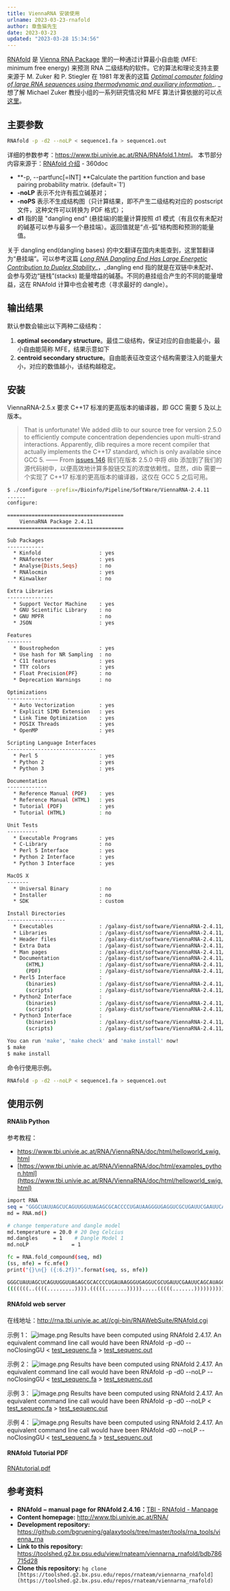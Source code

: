 ```yaml
---
title: ViennaRNA 安装使用
urlname: 2023-03-23-rnafold
author: 章鱼猫先生
date: 2023-03-23
updated: "2023-03-28 15:34:56"
---
```


[RNAfold](http://www.tbi.univie.ac.at/~ivo/RNA/man/RNAfold.html) 是 [Vienna RNA Package](http://www.tbi.univie.ac.at/~ivo/RNA/index.html) 里的一种通过计算最小自由能 (MFE: minimum free energy) 来预测 RNA 二级结构的软件。它的算法和理论支持主要来源于 M. Zuker 和 P. Stiegler 在 1981 年发表的这篇 [_Optimal computer folding of large RNA sequences using thermodynamic and auxiliary information_](http://nar.oxfordjournals.org/content/9/1/133.short)\_. \_想了解 Michael Zuker 教授小组的一系列研究情况和 MFE 算法计算依据的可以点[这里](http://www.bioinfo.rpi.edu/zukerm/rna/energy/)。

## 主要参数

```bash
RNAfold -p -d2 --noLP < sequence1.fa > sequence1.out
```

详细的参数参考：<https://www.tbi.univie.ac.at/RNA/RNAfold.1.html>。
本节部分内容来源于：[RNAfold 介绍](http://www.360doc.com/content/16/0114/00/28449293_527768719.shtml) - 360doc

- \*\*-p, --partfunc\[=INT] \*\*Calculate the partition function and base pairing probability matrix. (default=\`1')
- **-noLP** 表示不允许有孤立碱基对；
- **-noPS** 表示不生成结构图（只计算结果，即不产生二级结构对应的 postscript 文件，这种文件可以转换为 PDF 格式）；
- **d1** 指的是 "dangling end" (悬挂端)的能量计算按照 d1 模式（有且仅有未配对的碱基可以参与最多一个悬挂端）。返回值就是“点-弧”结构图和预测的能量值。

关于 dangling end(dangling bases) 的中文翻译在国内未能查到，这里暂翻译为“悬挂端”。可以参考这篇 [_Long RNA Dangling End Has Large Energetic Contribution to Duplex Stability_](http://pubs.acs.org/doi/abs/10.1021/ja0255406)\_，\_dangling end 指的就是在双链中未配对、会参与旁边“链栈”(stacks) 能量增益的碱基。不同的悬挂组合产生的不同的能量增益，这在 RNAfold 计算中也会被考虑（寻求最好的 dangle）。

## 输出结果

默认参数会输出以下两种二级结构：

1.  **optimal secondary structure**。最佳二级结构，保证对应的自由能最小，最小自由能简称 MFE，结果示意如下
2.  **centroid secondary structure**。自由能表征改变这个结构需要注入的能量大小，对应的数值越小，该结构越稳定。

## 安装

ViennaRNA-2.5.x 要求 C++17 标准的更高版本的编译器，即 GCC 需要 5 及以上版本。

> That is unfortunate! We added dlib to our source tree for version 2.5.0 to efficiently compute concentration dependencies upon multi-strand interactions. Apparently, dlib requires a more recent compiler that actually implements the C++17 standard, which is only available since GCC 5. —— From [issues 146](https://github.com/ViennaRNA/ViennaRNA/issues/146)
> 我们在版本 2.5.0 中将 dlib 添加到了我们的源代码树中，以便高效地计算多股链交互的浓度依赖性。显然，dlib 需要一个实现了 C++17 标准的更高版本的编译器，这仅在 GCC 5 之后可用。

```bash
$ ./configure --prefix=/Bioinfo/Pipeline/SoftWare/ViennaRNA-2.4.11
......
configure:

======================================
    ViennaRNA Package 2.4.11
======================================

Sub Packages
------------
  * Kinfold                   : yes
  * RNAforester               : yes
  * Analyse{Dists,Seqs}       : no
  * RNAlocmin                 : yes
  * Kinwalker                 : no

Extra Libraries
---------------
  * Support Vector Machine    : yes
  * GNU Scientific Library    : no
  * GNU MPFR                  : no
  * JSON                      : yes

Features
--------
  * Boustrophedon             : yes
  * Use hash for NR Sampling  : no
  * C11 features              : yes
  * TTY colors                : yes
  * Float Precision(PF}       : no
  * Deprecation Warnings      : no

Optimizations
-------------
  * Auto Vectorization        : yes
  * Explicit SIMD Extension   : yes
  * Link Time Optimization    : yes
  * POSIX Threads             : yes
  * OpenMP                    : yes

Scripting Language Interfaces
-----------------------------
  * Perl 5                    : yes
  * Python 2                  : yes
  * Python 3                  : yes

Documentation
-------------
  * Reference Manual (PDF)    : yes
  * Reference Manual (HTML)   : yes
  * Tutorial (PDF)            : yes
  * Tutorial (HTML)           : no

Unit Tests
----------
  * Executable Programs       : yes
  * C-Library                 : no
  * Perl 5 Interface          : yes
  * Python 2 Interface        : yes
  * Python 3 Interface        : yes

MacOS X
-------
  * Universal Binary          : no
  * Installer                 : no
  * SDK                       : custom

Install Directories
-------------------
  * Executables               : /galaxy-dist/software/ViennaRNA-2.4.11/bin
  * Libraries                 : /galaxy-dist/software/ViennaRNA-2.4.11/lib
  * Header files              : /galaxy-dist/software/ViennaRNA-2.4.11/include
  * Extra Data                : /galaxy-dist/software/ViennaRNA-2.4.11/share
  * Man pages                 : /galaxy-dist/software/ViennaRNA-2.4.11/share/man
  * Documentation             : /galaxy-dist/software/ViennaRNA-2.4.11/share/doc/ViennaRNA
      (HTML)                  : /galaxy-dist/software/ViennaRNA-2.4.11/share/doc/ViennaRNA/html
      (PDF)                   : /galaxy-dist/software/ViennaRNA-2.4.11/share/doc/ViennaRNA
  * Perl5 Interface           :
      (binaries)              : /galaxy-dist/software/ViennaRNA-2.4.11/lib/perl5/site_perl/5.26.1/x86_64-linux-thread-multi
      (scripts)               : /galaxy-dist/software/ViennaRNA-2.4.11/lib/perl5/site_perl/5.26.1
  * Python2 Interface         :
      (binaries)              : /galaxy-dist/software/ViennaRNA-2.4.11/lib/python2.7/site-packages
      (scripts)               : /galaxy-dist/software/ViennaRNA-2.4.11/lib/python2.7/site-packages
  * Python3 Interface         :
      (binaries)              : /galaxy-dist/software/ViennaRNA-2.4.11/lib/python3.6/site-packages
      (scripts)               : /galaxy-dist/software/ViennaRNA-2.4.11/lib/python3.6/site-packages

You can run 'make', 'make check' and 'make install' now!
$ make
$ make install
```

命令行使用示例。

```bash
RNAfold -p -d2 --noLP < sequence1.fa > sequence1.out
```

## 使用示例

#### RNAlib Python

参考教程：

- <https://www.tbi.univie.ac.at/RNA/ViennaRNA/doc/html/helloworld_swig.html>
- [https://www.tbi.univie.ac.at/RNA/ViennaRNA/doc/html/examples_python.html](https://www.tbi.univie.ac.at/RNA/ViennaRNA/doc/html/helloworld_swig.html)

```bash
import RNA
seq = "GGGCUAUUAGCUCAGUUGGUUAGAGCGCACCCCUGAUAAGGGUGAGGUCGCUGAUUCGAAUUCAGCAUAGCCCA"
md = RNA.md()

# change temperature and dangle model
md.temperature = 20.0 # 20 Deg Celcius
md.dangles     = 1    # Dangle Model 1
md.noLP 			 = 1

fc = RNA.fold_compound(seq, md)
(ss, mfe) = fc.mfe()
print("{}\n{} ({:6.2f})".format(seq, ss, mfe))
```

```bash
GGGCUAUUAGCUCAGUUGGUUAGAGCGCACCCCUGAUAAGGGUGAGGUCGCUGAUUCGAAUUCAGCAUAGCCCA
(((((((..((((.........)))).(((((.......))))).....(((((.......)))))))))))). (-28.90)
```

#### RNAfold web server

在线地址：<http://rna.tbi.univie.ac.at//cgi-bin/RNAWebSuite/RNAfold.cgi>

示例 1：
![image.png](https://shub-1251708715.cos.ap-guangzhou.myqcloud.com/elog-cookbook-img/FqdBJC73kXJEmu4h5-dWleK6XTLg.png)
Results have been computed using RNAfold 2.4.17. An equivalent command line call would have been
RNAfold -p -d0 --noClosingGU < [test_sequenc.fa](http://rna.tbi.univie.ac.at/RNAfold/2ROweZ7znE/test_sequenc.fa) > [test_sequenc.out](http://rna.tbi.univie.ac.at/RNAfold/2ROweZ7znE/test_sequenc.out)

示例 2：
![image.png](https://shub-1251708715.cos.ap-guangzhou.myqcloud.com/elog-cookbook-img/Fn1Zxi2EcpABRUbp2aRiASnbNAsj.png)
Results have been computed using RNAfold 2.4.17. An equivalent command line call would have been
RNAfold -p -d0 --noLP --noClosingGU < [test_sequenc.fa](http://rna.tbi.univie.ac.at/RNAfold/DAupsfZC6i/test_sequenc.fa) > [test_sequenc.out](http://rna.tbi.univie.ac.at/RNAfold/DAupsfZC6i/test_sequenc.out)

示例 3：
![image.png](https://shub-1251708715.cos.ap-guangzhou.myqcloud.com/elog-cookbook-img/Fjnn3YPiIep8j2d385rQImBdSS7g.png)
Results have been computed using RNAfold 2.4.17. An equivalent command line call would have been
RNAfold -p -d0 --noLP < [test_sequenc.fa](http://rna.tbi.univie.ac.at/RNAfold/vlqiz3TUSg/test_sequenc.fa) > [test_sequenc.out](http://rna.tbi.univie.ac.at/RNAfold/vlqiz3TUSg/test_sequenc.out)

示例 4：
![image.png](https://shub-1251708715.cos.ap-guangzhou.myqcloud.com/elog-cookbook-img/Fi7T_M6QDREBaMm3NgjBxfVFvSeT.png)
Results have been computed using RNAfold 2.4.17. An equivalent command line call would have been
RNAfold -d0 --noLP --noClosingGU < [test_sequenc.fa](http://rna.tbi.univie.ac.at/RNAfold/Srv09eum1K/test_sequenc.fa) > [test_sequenc.out](http://rna.tbi.univie.ac.at/RNAfold/Srv09eum1K/test_sequenc.out)

#### RNAfold Tutorial PDF

[RNAtutorial.pdf](https://www.yuque.com/attachments/yuque/0/2023/pdf/126032/1679988881422-8f3e6c61-b536-4ca9-86f1-6e661d4b0b6d.pdf)

## 参考资料

- **RNAfold − manual page for RNAfold 2.4.16：**[TBI - RNAfold - Manpage](https://www.tbi.univie.ac.at/RNA/RNAfold.1.html)
- **Content homepage:** <http://www.tbi.univie.ac.at/RNA/>
- **Development repository:** <https://github.com/bgruening/galaxytools/tree/master/tools/rna_tools/vienna_rna>
- **Link to this repository:** <https://toolshed.g2.bx.psu.edu/view/rnateam/viennarna_rnafold/bdb786715d28>
- **Clone this repository:** `hg clone [https://toolshed.g2.bx.psu.edu/repos/rnateam/viennarna_rnafold](https://toolshed.g2.bx.psu.edu/repos/rnateam/viennarna_rnafold)`
